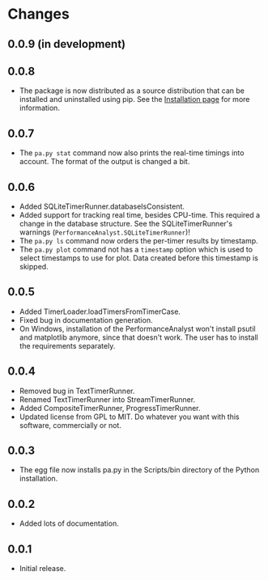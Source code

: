 # Changes

## 0.0.9 (in development)

## 0.0.8
- The package is now distributed as a source distribution that can be installed and uninstalled using pip. See the [Installation page](INSTALL.md) for more information.

## 0.0.7
- The `pa.py stat` command now also prints the real-time timings into account. The format of the output is changed a bit.

## 0.0.6
- Added SQLiteTimerRunner.databaseIsConsistent.
- Added support for tracking real time, besides CPU-time. This required a change in the database structure. See the SQLiteTimerRunner's warnings (`PerformanceAnalyst.SQLiteTimerRunner`)!
- The `pa.py ls` command now orders the per-timer results by timestamp.
- The `pa.py plot` command not has a `timestamp` option which is used to select timestamps to use for plot. Data created before this timestamp is skipped.

## 0.0.5
- Added TimerLoader.loadTimersFromTimerCase.
- Fixed bug in documentation generation.
- On Windows, installation of the PerformanceAnalyst won't install psutil and matplotlib anymore, since that doesn't work. The user has to install the requirements separately.

## 0.0.4
- Removed bug in TextTimerRunner.
- Renamed TextTimerRunner into StreamTimerRunner.
- Added CompositeTimerRunner, ProgressTimerRunner.
- Updated license from GPL to MIT. Do whatever you want with this software, commercially or not.

## 0.0.3
- The egg file now installs pa.py in the Scripts/bin directory of the Python installation.

## 0.0.2
- Added lots of documentation.

## 0.0.1
- Initial release.
